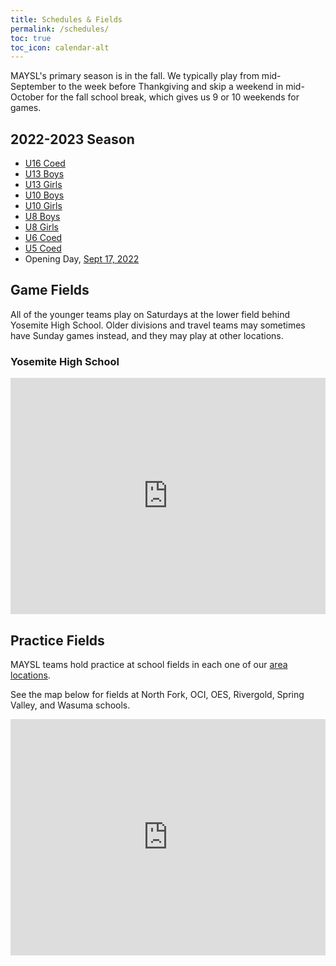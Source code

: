 ```yaml
---
title: Schedules & Fields
permalink: /schedules/
toc: true
toc_icon: calendar-alt
---
```


MAYSL's primary season is in the fall. We typically play from mid-September to the week
before Thankgiving and skip a weekend in mid-October for the fall school break,
which gives us 9 or 10 weekends for games.


## 2022-2023 Season

* [U16 Coed](/schedules/2022/2022-U16-coed.html)
* [U13 Boys](/schedules/2022/2022-U13-boys.html)
* [U13 Girls](/schedules/2022/2022-U13-girls.html)
* [U10 Boys](/schedules/2022/2022-U10-boys.html)
* [U10 Girls](/schedules/2022/2022-U10-girls.html)
* [U8 Boys](/schedules/2022/2022-U8-boys.html)
* [U8 Girls](/schedules/2022/2022-U8-girls.html)
* [U6 Coed](/schedules/2022/2022-U6-coed.html)
* [U5 Coed](/schedules/2022/2022-U5-coed.html)
* Opening Day, [Sept 17, 2022](/schedules/2022/2022-09-17.html)


## Game Fields

All of the younger teams play on Saturdays at the lower field behind Yosemite High School.
Older divisions and travel teams may sometimes have Sunday games instead, and they may
play at other locations.


### Yosemite High School

<style>
  .google-maps {
    position: relative;
    padding-bottom: 75%; // This is the aspect ratio
    height: 0;
    overflow: hidden;
  }
  .google-maps iframe {
    position: absolute;
    top: 0;
    left: 0;
    width: 100% !important;
    height: 100% !important;
  }
</style>
<div class="google-maps">
<iframe src="https://www.google.com/maps/d/embed?mid=15DpY24JXKTKon10Baj6W7fcm1qhHobo&hl=en&ehbc=2E312F"
  width="640" height="480" style="border:0;" allowfullscreen loading="lazy">
</iframe>
</div>


## Practice Fields

MAYSL teams hold practice at school fields in each one of our [area locations](/contact/).

See the map below for fields at North Fork, OCI, OES, Rivergold, Spring Valley,
 and Wasuma schools.

<div class="google-maps">
<iframe src="https://www.google.com/maps/d/embed?mid=1oVM1rJL3HV5rjmAHLmw_nFI6uoPBHEw&ehbc=2E312F"
  width="640" height="480" style="border:0;" allowfullscreen loading="lazy">
</iframe>
</div>
